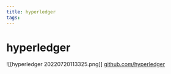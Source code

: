 ```yaml
---
title: hyperledger
tags:
---
```


# hyperledger
![[hyperledger 20220720113325.png]]
[github.com/hyperledger](https://github.com/hyperledger)
